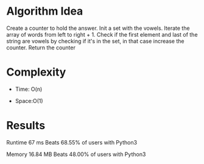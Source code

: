# Algorithm Idea

Create a counter to hold the answer.
Init a set with the vowels.
Iterate the array of words from left to right + 1.
Check if the first element and last of the string are vowels by checking if it's in the set, in that case increase the counter.
Return the counter

# Complexity

- Time: O(n)

- Space:O(1)

# Results


Runtime
67
ms
Beats
68.55%
of users with Python3

Memory
16.84
MB
Beats
48.00%
of users with Python3